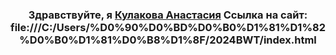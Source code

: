 <h3 align="center">Здравствуйте, я <a href="https://daniilshat.ru/" target="_blank">Кулакова Анастасия</a> 
Ссылка на сайт: file:///C:/Users/%D0%90%D0%BD%D0%B0%D1%81%D1%82%D0%B0%D1%81%D0%B8%D1%8F/2024BWT/index.html
